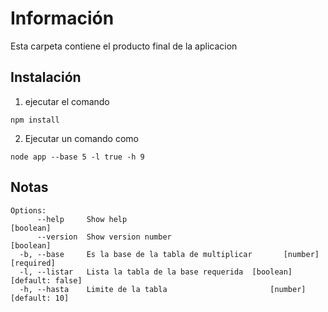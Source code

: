 # Información
Esta carpeta contiene el producto final de la aplicacion

## Instalación
1. ejecutar el comando
```
npm install
```
2. Ejecutar un comando como
```
node app --base 5 -l true -h 9
```

## Notas
```
Options:
      --help     Show help                                             [boolean]
      --version  Show version number                                   [boolean]
  -b, --base     Es la base de la tabla de multiplicar       [number] [required]
  -l, --listar   Lista la tabla de la base requerida  [boolean] [default: false]
  -h, --hasta    Limite de la tabla                       [number] [default: 10]
```